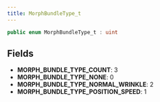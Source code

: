 ```yaml
---
title: MorphBundleType_t
---
```


```csharp
public enum MorphBundleType_t : uint
```

## Fields

- **MORPH_BUNDLE_TYPE_COUNT**: 3
- **MORPH_BUNDLE_TYPE_NONE**: 0
- **MORPH_BUNDLE_TYPE_NORMAL_WRINKLE**: 2
- **MORPH_BUNDLE_TYPE_POSITION_SPEED**: 1

